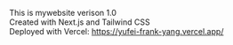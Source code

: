 This is mywebsite verison 1.0
<br>
Created with Next.js and Tailwind CSS
<br>
Deployed with Vercel: https://yufei-frank-yang.vercel.app/
